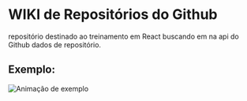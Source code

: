 # WIKI de Repositórios do Github

repositório destinado ao treinamento em React buscando em na api do Github dados de repositório.

## Exemplo:

<img src="assets/assets.gif" alt="Animação de exemplo"/>
 
